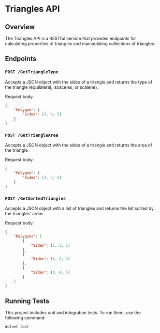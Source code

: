 # Triangles API

## Overview

The Triangles API is a RESTful service that provides endpoints for calculating properties of triangles and manipulating collections of triangles.

## Endpoints

### `POST /GetTriangleType`

Accepts a JSON object with the sides of a triangle and returns the type of the triangle (equilateral, isosceles, or scalene).

Request body:

```json
{
    "Polygon": {
        "Sides": [3, 4, 5]
    }
}
```

### `POST /GetTriangleArea`

Accepts a JSON object with the sides of a triangle and returns the area of the triangle.

Request body:

```json
{
    "Polygon": {
        "Sides": [3, 4, 5]
    }
}
```

### `POST /GetSortedTriangles`

Accepts a JSON object with a list of triangles and returns the list sorted by the triangles' areas.

Request body:

```json
{
    "Polygons": [
        {
            "Sides": [1, 1, 1]
        },
        {
            "Sides": [2, 2, 3]
        },
        {
            "Sides": [3, 4, 5]
        }
    ]
}
```

## Running Tests

This project includes unit and integration tests. To run them, use the following command:

```bash
dotnet test
```
